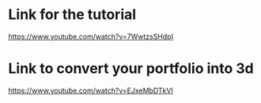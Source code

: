 # Link for the tutorial
https://www.youtube.com/watch?v=7WwtzsSHdpI

# Link to convert your portfolio into 3d
https://www.youtube.com/watch?v=EJxeMbDTkVI



